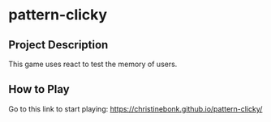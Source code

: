# pattern-clicky

## Project Description

This game uses react to test the memory of users. 

## How to Play

Go to this link to start playing: https://christinebonk.github.io/pattern-clicky/